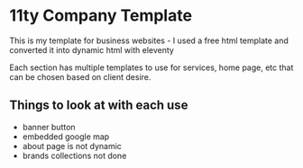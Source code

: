 # 11ty Company Template
This is my template for business websites - I used a free html template and converted it into dynamic html with eleventy

Each section has multiple templates to use for services, home page, etc that can be chosen based on client desire.

## Things to look at with each use
- banner button
- embedded google map
- about page is not dynamic
- brands collections not done
